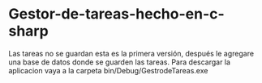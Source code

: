 # Gestor-de-tareas-hecho-en-c-sharp
Las tareas no se guardan esta es la primera versión, después le agregare una base de datos donde se guarden las tareas. Para descargar la aplicacion vaya a la carpeta bin/Debug/GestrodeTareas.exe

